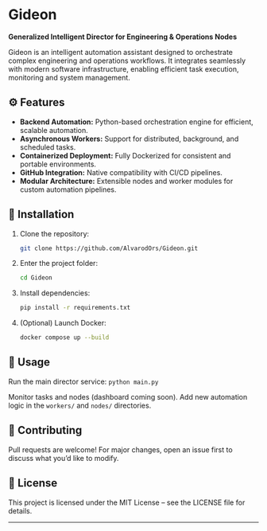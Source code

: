 # Gideon  
**Generalized Intelligent Director for Engineering & Operations Nodes**  

Gideon is an intelligent automation assistant designed to orchestrate complex engineering and operations workflows. It integrates seamlessly with modern software infrastructure, enabling efficient task execution, monitoring and system management.  

## ⚙️ Features
- **Backend Automation:** Python-based orchestration engine for efficient, scalable automation.  
- **Asynchronous Workers:** Support for distributed, background, and scheduled tasks.  
- **Containerized Deployment:** Fully Dockerized for consistent and portable environments.  
- **GitHub Integration:** Native compatibility with CI/CD pipelines.  
- **Modular Architecture:** Extensible nodes and worker modules for custom automation pipelines.  

## 🚀 Installation
1. Clone the repository:  
   ```bash
   git clone https://github.com/AlvarodOrs/Gideon.git
   ```
2. Enter the project folder:
    ```bash
    cd Gideon
    ```


3. Install dependencies:
    ```bash
    pip install -r requirements.txt
    ```

4. (Optional) Launch Docker:
    ```bash
    docker compose up --build
    ```
## 🧩 Usage

Run the main director service:
    ```
    python main.py
    ```

Monitor tasks and nodes (dashboard coming soon).
Add new automation logic in the ```workers/``` and ```nodes/``` directories.

## 🤝 Contributing

Pull requests are welcome! For major changes, open an issue first to discuss what you’d like to modify.

## 📜 License

This project is licensed under the MIT License – see the LICENSE
 file for details.


---